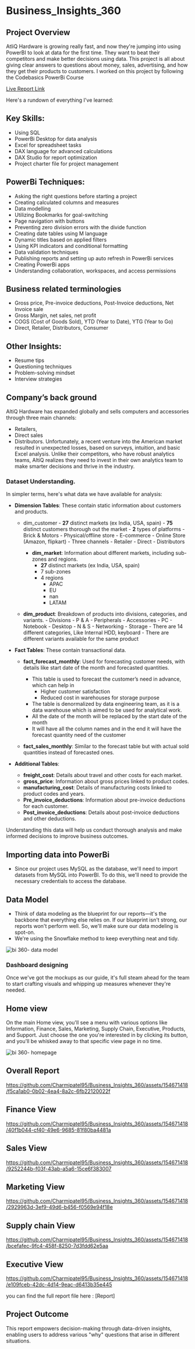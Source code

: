 # Business_Insights_360
## Project Overview

AtliQ Hardware is growing really fast, and now they're jumping into using PowerBI to look at data for the first time. They want to beat their competitors and make better decisions using data. This project is all about giving clear answers to questions about money, sales, advertising, and how they get their products to customers.
I worked on this project by following the Codebasics PowerBi Course

[Live Report Link](https://app.powerbi.com/view?r=eyJrIjoiZGE5Y2M2YzQtOTI3Ny00NGQyLWExYTUtZjAyYmE0YmVhNzYwIiwidCI6ImM2ZTU0OWIzLTVmNDUtNDAzMi1hYWU5LWQ0MjQ0ZGM1YjJjNCJ9)

Here's a rundown of everything I've learned:
## Key Skills:

- Using SQL
- PowerBi Desktop for data analysis
- Excel for spreadsheet tasks
- DAX language for advanced calculations
- DAX Studio for report optimization
- Project charter file for project management

## PowerBi Techniques:
- Asking the right questions before starting a project
- Creating calculated columns and measures
- Data modelling
- Utilizing Bookmarks for goal-switching
- Page navigation with buttons
- Preventing zero division errors with the divide function
- Creating date tables using M language
- Dynamic titles based on applied filters
- Using KPI indicators and conditional formatting
- Data validation techniques
- Publishing reports and setting up auto refresh in PowerBi services
- Creating PowerBi apps
- Understanding collaboration, workspaces, and access permissions

## Business related terminologies
- Gross price, Pre-invoice deductions, Post-Invoice deductions, Net Invoice sale
- Gross Margin, net sales, net profit
- COGS (Cost of Goods Sold), YTD (Year to Date), YTG (Year to Go)
- Direct, Retailer, Distributors, Consumer

## Other Insights:
- Resume tips
- Questioning techniques
- Problem-solving mindset
- Interview strategies

## Company’s back ground

AltiQ Hardware has expanded globally and sells computers and accessories through three main channels: 
- Retailers,
- Direct sales
- Distributors.
Unfortunately, a recent venture into the American market resulted in unexpected losses, based on surveys, intuition, and basic Excel analysis. Unlike their competitors, who have robust analytics teams, AltiQ realizes they need to invest in their own analytics team to make smarter decisions and thrive in the industry. 

### Dataset **Understanding.**
In simpler terms, here's what data we have available for analysis:

- **Dimension Tables**: These contain static information about customers and products.
  - dim_customer
        - **27** distinct markets (ex India, USA, spain)
        - **75** distinct customers thorough out the market
        - **2** types of platforms
            - Brick & Motors - Physical/offline store
            - E-commerce - Online Store (Amazon, flipkart)
        - Three channels
            - Retailer
            - Direct
            - Distributors

    - **dim_market**: Information about different markets, including sub-zones and regions.
        - **27** distinct markets (ex India, USA, spain)
        - 7 sub-zones
        - 4 regions
            - APAC
            - EU
            - nan
            - LATAM
  
  - **dim_product**: Breakdown of products into divisions, categories, and variants.
        - Divisions
            - P & A
                - Peripherals
                - Accessories
            - PC
                - Notebook
                - Desktop
            - N & S
                - Networking
                - Storage
        - There are 14 different categories, Like Internal HDD, keyboard
        - There are different variants available for the same product
  
- **Fact Tables**: These contain transactional data.
  - **fact_forecast_monthly**: Used for forecasting customer needs, with details like start date of the month and forecasted quantities.
      - This table is used to forecast the customer’s need in advance, which can help in
        - Higher customer satisfaction
        - Reduced cost in warehouses for storage purpose
    - The table is denormalized by data engineering team, as it is a data warehouse which is aimed to be used for analytical work.
    - All the date of the month will be replaced by the start date of the month
    - It will have all the column names and in the end it will have the forecast quantity need of the customer
    
  - **fact_sales_monthly**: Similar to the forecast table but with actual sold quantities instead of forecasted ones.

- **Additional Tables**:
  - **freight_cost**: Details about travel and other costs for each market.
  - **gross_price**: Information about gross prices linked to product codes.
  - **manufacturing_cost**: Details of manufacturing costs linked to product codes and years.
  - **Pre_invoice_deductions**: Information about pre-invoice deductions for each customer.
  - **Post_invoice_deductions**: Details about post-invoice deductions and other deductions.

Understanding this data will help us conduct thorough analysis and make informed decisions to improve business outcomes.

## Importing data into PowerBi

- Since our project uses MySQL as the database, we'll need to import datasets from MySQL into PowerBI. To do this, we'll need to provide the necessary credentials to access the database.

## Data Model

- Think of data modeling as the blueprint for our reports—it's the backbone that everything else relies on. If our blueprint isn't strong, our reports won't perform well. So, we'll make sure our data modeling is spot-on.
- We're using the Snowflake method to keep everything neat and tidy.

![bi 360- data model](https://github.com/Charmipatel95/Business_Insights_360/assets/154671418/2fc1a90e-544b-468b-b40e-5cde0876d493)

### Dashboard designing

Once we've got the mockups as our guide, it's full steam ahead for the team to start crafting visuals and whipping up measures whenever they're needed.

## Home view

On the main Home view, you'll see a menu with various options like Information, Finance, Sales, Marketing, Supply Chain, Executive, Products, and Support. Just choose the one you're interested in by clicking its button, and you'll be whisked away to that specific view page in no time.

![bi 360- homepage](https://github.com/Charmipatel95/Business_Insights_360/assets/154671418/5f30ad75-ceef-4c8f-80f4-f84e5f140f20)

## Overall Report
https://github.com/Charmipatel95/Business_Insights_360/assets/154671418/f5ca1ab0-0b02-4ea4-8a2c-6fb22120022f


## Finance View

https://github.com/Charmipatel95/Business_Insights_360/assets/154671418/40f1b044-cf40-49e6-9685-81f80ba4481a

## Sales View

https://github.com/Charmipatel95/Business_Insights_360/assets/154671418/9252244b-f03f-43ab-a5a6-15ce6f383007

## Marketing View

https://github.com/Charmipatel95/Business_Insights_360/assets/154671418/2929963d-3ef9-49d6-b456-f0569e94f18e

## Supply chain View

https://github.com/Charmipatel95/Business_Insights_360/assets/154671418/bcefafec-9fc4-458f-8250-7d3fdd62e5aa

## Executive View

https://github.com/Charmipatel95/Business_Insights_360/assets/154671418/e109fceb-42dc-4d14-9eac-d6413b35e445

you can find the full report file here : [Report]

## Project Outcome

This report empowers decision-making through data-driven insights, enabling users to address various "why" questions that arise in different situations.
